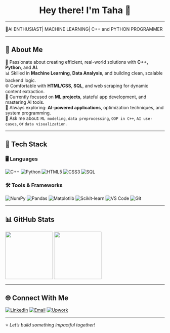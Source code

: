 <h1 align="center">Hey there! I'm Taha 👋</h1>

---

🚀AI ENTHUSIAST| MACHINE LEARNING| C++ and PYTHON PROGRAMMER

---

## 🚀 About Me

🔧 Passionate about creating efficient, real-world solutions with **C++, Python**, and **AI**.  
📊 Skilled in **Machine Learning**, **Data Analysis**, and building clean, scalable backend logic.  
🌐 Comfortable with **HTML/CSS**, **SQL**, and web scraping for dynamic content extraction.  
🎯 Currently focused on **ML projects**, stateful app development, and mastering AI tools.  
🧠 Always exploring: **AI-powered applications**, optimization techniques, and system programming.  
💬 Ask me about: `ML modeling`, `data preprocessing`, `OOP in C++`, `AI use-cases`, or `data visualization`.

---

## 🧰 Tech Stack

### 🖥️ Languages
![C++](https://img.shields.io/badge/C++-00599C?style=for-the-badge&logo=cplusplus&logoColor=white)
![Python](https://img.shields.io/badge/Python-3776AB?style=for-the-badge&logo=python&logoColor=white)
![HTML5](https://img.shields.io/badge/HTML5-e34c26?style=for-the-badge&logo=html5&logoColor=white)
![CSS3](https://img.shields.io/badge/CSS3-1572b6?style=for-the-badge&logo=css3&logoColor=white)
![SQL](https://img.shields.io/badge/SQL-4479A1?style=for-the-badge&logo=postgresql&logoColor=white)

### 🛠️ Tools & Frameworks
![NumPy](https://img.shields.io/badge/Numpy-013243?style=for-the-badge&logo=numpy&logoColor=white)
![Pandas](https://img.shields.io/badge/Pandas-150458?style=for-the-badge&logo=pandas&logoColor=white)
![Matplotlib](https://img.shields.io/badge/Matplotlib-11557c?style=for-the-badge&logo=matplotlib&logoColor=white)
![Scikit-learn](https://img.shields.io/badge/Scikit--learn-F7931E?style=for-the-badge&logo=scikit-learn&logoColor=white)
![VS Code](https://img.shields.io/badge/VSCode-007ACC?style=for-the-badge&logo=visual-studio-code&logoColor=white)
![Git](https://img.shields.io/badge/Git-F05032?style=for-the-badge&logo=git&logoColor=white)

---

## 📊 GitHub Stats

<p align="left">
  <img height="150em" src="https://github-readme-stats.vercel.app/api?username=taha2571&show_icons=true&theme=radical&count_private=true" />
  <img height="150em" src="https://github-readme-stats.vercel.app/api/top-langs/?username=taha2571&layout=compact&theme=radical&langs_count=10" />
</p>

---

## 🌐 Connect With Me

[![LinkedIn](https://img.shields.io/badge/LinkedIn-0A66C2?style=for-the-badge&logo=linkedin&logoColor=white)](https://www.linkedin.com/)
[![Email](https://img.shields.io/badge/Email-D14836?style=for-the-badge&logo=gmail&logoColor=white)](mailto:your.email@example.com)
[![Upwork](https://img.shields.io/badge/Upwork-6FDA44?style=for-the-badge&logo=upwork&logoColor=white)](https://www.upwork.com/)

---

⭐ *Let’s build something impactful together!*
